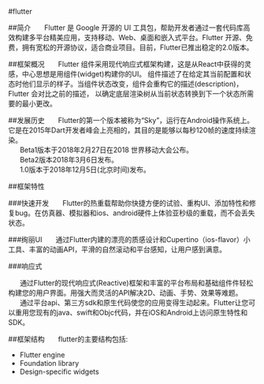 #flutter

##简介
&nbsp;&nbsp;&nbsp;&nbsp;&nbsp;&nbsp;Flutter 是 Google 开源的 UI 工具包，帮助开发者通过一套代码库高效构建多平台精美应用，支持移动、Web、桌面和嵌入式平台。Flutter 开源、免费，拥有宽松的开源协议，适合商业项目。目前，Flutter已推出稳定的2.0版本。

##框架概况
&nbsp;&nbsp;&nbsp;&nbsp;&nbsp;&nbsp;Flutter 组件采用现代响应式框架构建，这是从React中获得的灵感，中心思想是用组件(widget)构建你的UI。 组件描述了在给定其当前配置和状态时他们显示的样子。当组件状态改变，组件会重构它的描述(description)，Flutter 会对比之前的描述， 以确定底层渲染树从当前状态转换到下一个状态所需要的最小更改。

##发展历史
&nbsp;&nbsp;&nbsp;&nbsp;&nbsp;&nbsp;Flutter的第一个版本被称为“Sky”，运行在Android操作系统上。它是在2015年Dart开发者峰会上亮相的，其目的是能够以每秒120帧的速度持续渲染。  
&nbsp;&nbsp;&nbsp;&nbsp;&nbsp;&nbsp;Beta1版本于2018年2月27日在2018 世界移动大会公布。  
&nbsp;&nbsp;&nbsp;&nbsp;&nbsp;&nbsp;Beta2版本2018年3月6日发布。  
&nbsp;&nbsp;&nbsp;&nbsp;&nbsp;&nbsp;1.0版本于2018年12月5日(北京时间)发布。

##框架特性

###快速开发
&nbsp;&nbsp;&nbsp;&nbsp;&nbsp;&nbsp;Flutter的热重载帮助你快捷方便的试验、重构UI、添加特性和修复bug。在仿真器、模拟器和ios、android硬件上体验亚秒级的重载，而不会丢失状态。

###绚丽UI
&nbsp;&nbsp;&nbsp;&nbsp;&nbsp;&nbsp;通过Flutter内建的漂亮的质感设计和Cupertino（ios-flavor）小工具、丰富的动画API，平滑的自然滚动和平台感知，让用户感到满意。

###响应式

&nbsp;&nbsp;&nbsp;&nbsp;&nbsp;&nbsp;通过Flutter的现代响应式(Reactive)框架和丰富的平台布局和基础组件件轻松构建您的用户界面。用强大而灵活的API解决2D、动画、手势、效果等难题。  
&nbsp;&nbsp;&nbsp;&nbsp;&nbsp;&nbsp;通过平台api、第三方sdk和原生代码使您的应用变得生动起来。Flutter让您可以重用您现有的java、swift和Objc代码，并在iOS和Android上访问原生特性和SDK。

##框架结构
&nbsp;&nbsp;&nbsp;&nbsp;&nbsp;&nbsp;flutter的主要结构包括:
  
+ Flutter engine
+ Foundation library
+ Design-specific widgets